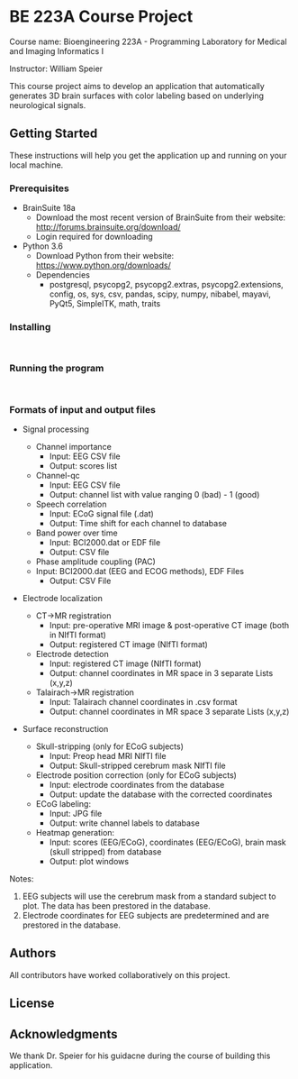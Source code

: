 # BE 223A Course Project

Course name: Bioengineering 223A - Programming Laboratory for Medical and Imaging Informatics I

Instructor: William Speier 

This course project aims to develop an application that automatically generates 3D brain surfaces with color labeling based on underlying neurological signals. 

## Getting Started

These instructions will help you get the application up and running on your local machine.

### Prerequisites

- BrainSuite 18a 
    - Download the most recent version of BrainSuite from their website: http://forums.brainsuite.org/download/
    - Login required for downloading
- Python 3.6
    - Download Python from their website: https://www.python.org/downloads/
    - Dependencies
        - postgresql, psycopg2, psycopg2.extras, psycopg2.extensions, config, os, sys, csv, pandas, scipy, numpy, nibabel, mayavi, PyQt5, SimpleITK, math, traits

### Installing



```

```


```

```

### Running the program


```

```


```

```

### Formats of input and output files

- Signal processing 
    - Channel importance
        - Input: EEG CSV file
        - Output: scores list
    - Channel-qc
        - Input: EEG CSV file
        - Output: channel list with value ranging 0 (bad) - 1 (good)
    - Speech correlation
        - Input: ECoG signal file (.dat)
        - Output: Time shift for each channel to database
    - Band power over time
        - Input: BCI2000.dat or EDF file
        - Output: CSV file
    - Phase amplitude coupling (PAC)
    - Input: BCI2000.dat (EEG and ECOG methods), EDF Files
        - Output: CSV File
        
- Electrode localization
    - CT->MR registration
        - Input: pre-operative MRI image & post-operative CT image (both in NIfTI format)
        - Output: registered CT image (NIfTI format)
    - Electrode detection
        - Input: registered CT image (NIfTI format)
        - Output: channel coordinates in MR space in 3 separate Lists (x,y,z)
    - Talairach->MR registration
        - Input: Talairach channel coordinates in .csv format
        - Output: channel coordinates in MR space 3 separate Lists (x,y,z)

- Surface reconstruction
    - Skull-stripping (only for ECoG subjects)
        - Input: Preop head MRI NIfTI file
        - Output: Skull-stripped cerebrum mask NIfTI file
    - Electrode position correction (only for ECoG subjects)
        - Input: electrode coordinates from the database 
        - Output: update the database with the corrected coordinates
    - ECoG labeling:
        - Input: JPG file
        - Output: write channel labels to database
    - Heatmap generation:
        - Input: scores (EEG/ECoG), coordinates (EEG/ECoG), brain mask (skull stripped) from database
        - Output: plot windows

Notes:
1. EEG subjects will use the cerebrum mask from a standard subject to plot. The data has been prestored in the database. 
2. Electrode coordinates for EEG subjects are predetermined and are prestored in the database. 
    
## Authors

All contributors have worked collaboratively on this project.  

## License



## Acknowledgments

We thank Dr. Speier for his guidacne during the course of building this application.  
